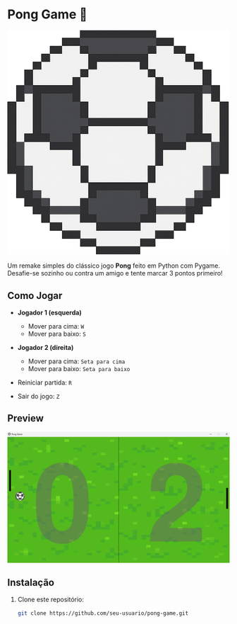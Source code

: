 # Pong Game 🏓

![Screenshot do Pong](imagens/bola.png)

Um remake simples do clássico jogo **Pong** feito em Python com Pygame.  
Desafie-se sozinho ou contra um amigo e tente marcar 3 pontos primeiro!

## Como Jogar

- **Jogador 1 (esquerda)**
  - Mover para cima: `W`
  - Mover para baixo: `S`

- **Jogador 2 (direita)**
  - Mover para cima: `Seta para cima`
  - Mover para baixo: `Seta para baixo`

- Reiniciar partida: `R`
- Sair do jogo: `Z`

## Preview
![Tela Jogo](imagens/print_jogo.png)

## Instalação

1. Clone este repositório:  
   ```bash
   git clone https://github.com/seu-usuario/pong-game.git
